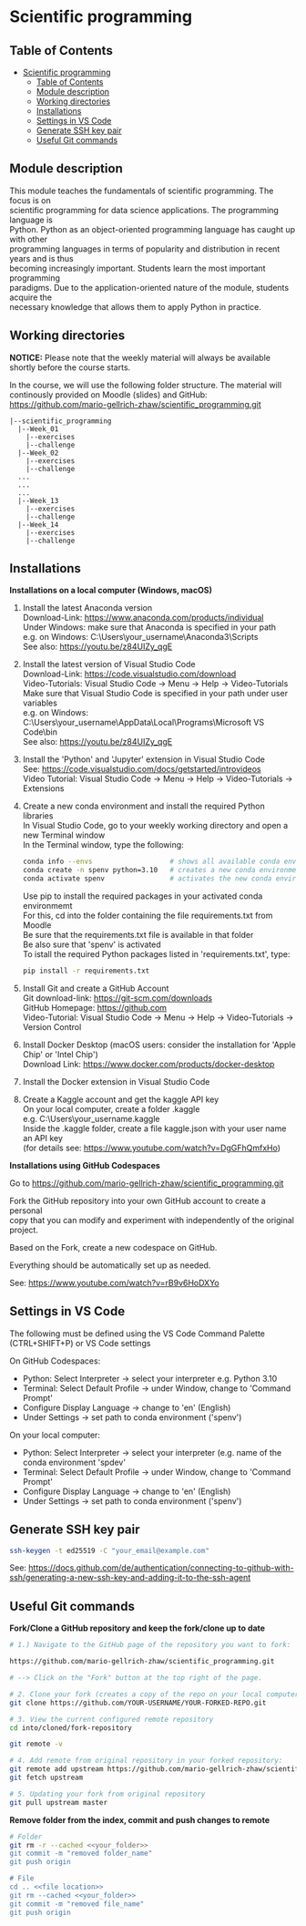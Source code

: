 # Scientific programming

## Table of Contents
- [Scientific programming](#scientific-programming)
  - [Table of Contents](#table-of-contents)
  - [Module description](#module-description)
  - [Working directories](#working-directories)
  - [Installations](#installations)
  - [Settings in VS Code](#settings-in-vs-code)
  - [Generate SSH key pair](#generate-ssh-key-pair)
  - [Useful Git commands](#useful-git-commands)

## Module description

This module teaches the fundamentals of scientific programming. The focus is on  
scientific programming for data science applications. The programming language is  
Python. Python as an object-oriented programming language has caught up with other  
programming languages in terms of popularity and distribution in recent years and is thus  
becoming increasingly important. Students learn the most important programming  
paradigms. Due to the application-oriented nature of the module, students acquire the  
necessary knowledge that allows them to apply Python in practice.

## Working directories

**NOTICE:** Please note that the weekly material will always be available shortly before the course starts.

In the course, we will use the following folder structure. The material will continously provided on
Moodle (slides) and GitHub: https://github.com/mario-gellrich-zhaw/scientific_programming.git

```plaintext
|--scientific_programming
  |--Week_01
    |--exercises
    |--challenge
  |--Week_02
    |--exercises
    |--challenge
  ...
  ...
  ...
  |--Week_13
    |--exercises
    |--challenge
  |--Week_14
    |--exercises
    |--challenge
```

## Installations

**Installations on a local computer (Windows, macOS)**

1. Install the latest Anaconda version  
    Download-Link:  https://www.anaconda.com/products/individual  
    Under Windows: make sure that Anaconda is specified in your path  
    e.g. on Windows: C:\Users\your_username\Anaconda3\Scripts  
    See also: https://youtu.be/z84UIZy_qgE  
	
2. Install the latest version of Visual Studio Code  
    Download-Link: https://code.visualstudio.com/download  
    Video-Tutorials: Visual Studio Code -> Menu -> Help -> Video-Tutorials  
    Make sure that Visual Studio Code is specified in your path under user variables  
    e.g. on Windows: C:\Users\your_username\AppData\Local\Programs\Microsoft VS Code\bin  
    See also: https://youtu.be/z84UIZy_qgE  

3. Install the 'Python' and 'Jupyter' extension in Visual Studio Code  
    See: https://code.visualstudio.com/docs/getstarted/introvideos  
    Video Tutorial: Visual Studio Code -> Menu -> Help -> Video-Tutorials -> Extensions  

4. Create a new conda environment and install the required Python libraries  
    In Visual Studio Code, go to your weekly working directory and open a new Terminal window  
    In the Terminal window, type the following:  

    ```bash
    conda info --envs                   # shows all available conda environments
    conda create -n spenv python=3.10   # creates a new conda environment 'spenv' with Python 3.10
    conda activate spenv                # activates the new conda environment 'spenv'
    ```

    Use pip to install the required packages in your activated conda environmemt  
    For this, cd into the folder containing the file requirements.txt from Moodle  
    Be sure that the requirements.txt file is available in that folder  
    Be also sure that 'spenv' is activated  
    To istall the required Python packages listed in 'requirements.txt', type:  

    ```bash
    pip install -r requirements.txt
    ```

5. Install Git and create a GitHub Account  
    Git download-link: https://git-scm.com/downloads  
    GitHub Homepage: https://github.com  
    Video-Tutorial: Visual Studio Code -> Menu -> Help -> Video-Tutorials -> Version Control  

6. Install Docker Desktop (macOS users: consider the installation for 'Apple Chip' or 'Intel Chip')  
    Download Link: https://www.docker.com/products/docker-desktop  

7. Install the Docker extension in Visual Studio Code  

8. Create a Kaggle account and get the kaggle API key  
    On your local computer, create a folder .kaggle  
    e.g. C:\Users\your_username\.kaggle  
    Inside the .kaggle folder, create a file kaggle.json with your user name an API key  
    (for details see: https://www.youtube.com/watch?v=DgGFhQmfxHo)


**Installations using GitHub Codespaces**

Go to https://github.com/mario-gellrich-zhaw/scientific_programming.git

Fork the GitHub repository into your own GitHub account to create a personal  
copy that you can modify and experiment with independently of the original project.  

Based on  the Fork, create a new codespace on GitHub. 

Everything should be automatically set up as needed.

See: https://www.youtube.com/watch?v=rB9v6HoDXYo


## Settings in VS Code

The following must be defined using the VS Code Command Palette (CTRL+SHIFT+P) or VS Code settings

On GitHub Codespaces:  
* Python: Select Interpreter -> select your interpreter e.g. Python 3.10
* Terminal: Select Default Profile -> under Window, change to 'Command Prompt'
* Configure Display Language -> change to 'en' (English)
* Under Settings -> set path to conda environment ('spenv')

On your local computer:  
* Python: Select Interpreter -> select your interpreter (e.g. name of the conda environment 'spdev'
* Terminal: Select Default Profile -> under Window, change to 'Command Prompt'
* Configure Display Language -> change to 'en' (English)
* Under Settings -> set path to conda environment ('spenv')

## Generate SSH key pair

```bash
ssh-keygen -t ed25519 -C "your_email@example.com"
```

See: https://docs.github.com/de/authentication/connecting-to-github-with-ssh/generating-a-new-ssh-key-and-adding-it-to-the-ssh-agent  


## Useful Git commands

**Fork/Clone a GitHub repository and keep the fork/clone up to date**
```bash
# 1.) Navigate to the GitHub page of the repository you want to fork:

https://github.com/mario-gellrich-zhaw/scientific_programming.git

# --> Click on the "Fork" button at the top right of the page.

# 2. Clone your fork (creates a copy of the repo on your local computer): ()
git clone https://github.com/YOUR-USERNAME/YOUR-FORKED-REPO.git

# 3. View the current configured remote repository
cd into/cloned/fork-repository

git remote -v

# 4. Add remote from original repository in your forked repository:
git remote add upstream https://github.com/mario-gellrich-zhaw/scientific_programming.git
git fetch upstream

# 5. Updating your fork from original repository
git pull upstream master
```

**Remove folder from the index, commit and push changes to remote**
```bash
# Folder
git rm -r --cached <<your_folder>>  
git commit -m "removed folder_name"  
git push origin

# File
cd .. <<file location>>
git rm --cached <<your_folder>>  
git commit -m "removed file_name"  
git push origin
```